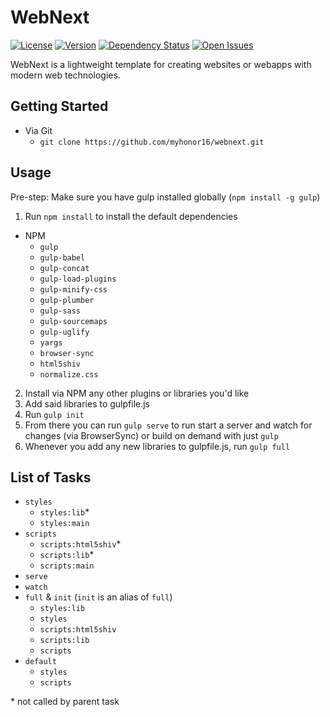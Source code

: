 WebNext
=======

[![License][license-img]][license-url] [![Version][version-img]][version-url] [![Dependency Status][gemnasium-img]][gemnasium-url] [![Open Issues][issues-img]][issues-url]

WebNext is a lightweight template for creating websites or webapps with modern web technologies.

## Getting Started

+ Via Git
  + `git clone https://github.com/myhonor16/webnext.git`

## Usage

Pre-step: Make sure you have gulp installed globally (`npm install -g gulp`)

1. Run `npm install` to install the default dependencies
  + NPM
    + `gulp`
    + `gulp-babel`
    + `gulp-concat`
    + `gulp-load-plugins`
    + `gulp-minify-css`
    + `gulp-plumber`
    + `gulp-sass`
    + `gulp-sourcemaps`
    + `gulp-uglify`
    + `yargs`
    + `browser-sync`
    + `html5shiv`
    + `normalize.css`
2. Install via NPM any other plugins or libraries you'd like
3. Add said libraries to gulpfile.js
4. Run `gulp init`
5. From there you can run `gulp serve` to run start a server and watch for changes (via BrowserSync) or build on demand with just `gulp`
6. Whenever you add any new libraries to gulpfile.js, run `gulp full`

## List of Tasks
+ `styles`
  + `styles:lib`*
  + `styles:main`
+ `scripts`
  + `scripts:html5shiv`*
  + `scripts:lib`*
  + `scripts:main`
+ `serve`
+ `watch`
+ `full` & `init` (`init` is an alias of `full`)
  + `styles:lib`
  + `styles`
  + `scripts:html5shiv`
  + `scripts:lib`
  + `scripts`
+ `default`
  + `styles`
  + `scripts`

\* not called by parent task

[license-url]: https://github.com/myhonor16/webnext/blob/master/LICENSE
[license-img]: http://img.shields.io/badge/License-MIT-blue.svg?style=flat

[version-url]: https://github.com/myhonor16/webnext/releases
[version-img]: http://img.shields.io/badge/Version-1.0.0-brightgreen.svg?style=flat

[gemnasium-url]: https://gemnasium.com/myhonor16/webnext
[gemnasium-img]: https://gemnasium.com/myhonor16/webnext.svg

[issues-url]: https://github.com/myhonor16/webnext/issues
[issues-img]: http://img.shields.io/github/issues/myhonor16/webnext.svg?style=flat
